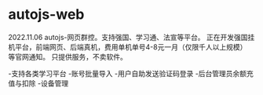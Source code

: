 # autojs-web
2022.11.06
autojs-网页群控。支持强国、学习通、法宣等平台。
正在开发强国挂机平台，前端网页、后端真机，费用单机单号4-8元一月（仅限千人以上规模） 等官网通知。
只提供服务，不卖软件。

-支持各类学习平台
-账号批量导入
-用户自助发送验证码登录
-后台管理员余额充值与扣除
-设备管理
